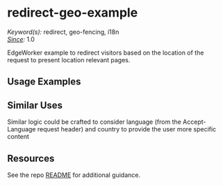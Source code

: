 # redirect-geo-example

*Keyword(s):* redirect, geo-fencing, i18n<br>
*[Since](https://learn.akamai.com/en-us/webhelp/edgeworkers/edgeworkers-user-guide/GUID-14077BCA-0D9F-422C-8273-2F3E37339D5B.html):* 1.0

EdgeWorker example to redirect visitors based on the location of the request to present location relevant pages.

## Usage Examples


## Similar Uses
Similar logic could be crafted to consider language (from the Accept-Language request header) and country to provide the user more specific content

## Resources
See the repo [README](https://github.com/akamai/edgeworkers-examples#Resources) for additional guidance.